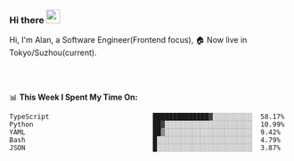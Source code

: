 ### Hi there <img src="https://media.giphy.com/media/hvRJCLFzcasrR4ia7z/giphy.gif" width="25px">

<!-- ![visitors](https://visitor-badge.glitch.me/badge?page_id=dislfyer.dislfyer) -->

Hi, I'm Alan, a Software Engineer(Frontend focus), 🏠 Now live in Tokyo/Suzhou(current).

<br/>
<br/>

📊 **This Week I Spent My Time On:**


<!--START_SECTION:waka-->

```text
TypeScript                          ██████████████▓░░░░░░░░░░  58.17%
Python                              ██▓░░░░░░░░░░░░░░░░░░░░░░  10.99%
YAML                                ██▒░░░░░░░░░░░░░░░░░░░░░░  9.42%
Bash                                █░░░░░░░░░░░░░░░░░░░░░░░░  4.79%
JSON                                █░░░░░░░░░░░░░░░░░░░░░░░░  3.87%
```

<!--END_SECTION:waka-->

<!--
**About Me:**
 -->
